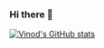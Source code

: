### Hi there 👋

<!--
**vinodkotagiri/vinodkotagiri** is a ✨ _special_ ✨ repository because its `README.md` (this file) appears on your GitHub profile.

Here are some ideas to get you started:

- 🔭 I’m currently working on ...
- 🌱 I’m currently learning ...
- 👯 I’m looking to collaborate on ...
- 🤔 I’m looking for help with ...
- 💬 Ask me about ...
- 📫 How to reach me: ...
- 😄 Pronouns: ...
- ⚡ Fun fact: ...
-->

[![Vinod's GitHub stats](https://github-readme-stats.vercel.app/api?username=vinodkotagiri)](https://github.com/vinodkotagiri/github-readme-stats)
